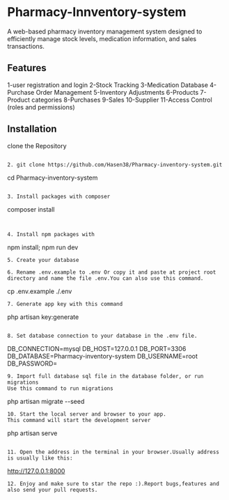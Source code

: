 # Pharmacy-Innventory-system 

A web-based pharmacy inventory management system designed to efficiently manage stock levels, medication information, and sales transactions.

## Features
1-user registration and login
2-Stock Tracking
3-Medication Database
4-Purchase Order Management
5-Inventory Adjustments
6-Products
7-Product categories
8-Purchases
9-Sales
10-Supplier
11-Access Control (roles and permissions)



## Installation <a name="installation"></a>

clone the Repository

```bash

2. git clone https://github.com/Hasen38/Pharmacy-inventory-system.git

```
cd Pharmacy-inventory-system

```

3. Install packages with composer

```
composer install
```


4. Install npm packages with 

```
npm install; npm run dev


```
5. Create your database 

6. Rename .env.example to .env Or copy it and paste at project root directory and name the file .env.You can also use this command.

```
cp .env.example ./.env

```
7. Generate app key with this command
```
php artisan key:generate

```

8. Set database connection to your database in the .env file.

```
DB_CONNECTION=mysql
DB_HOST=127.0.0.1
DB_PORT=3306
DB_DATABASE=Pharmacy-inventory-system
DB_USERNAME=root
DB_PASSWORD=

```
9. Import full database sql file in the database folder, or run migrations
Use this command to run migrations

```
php artisan migrate --seed

```
10. Start the local server and browser to your app.
This command will start the development server
```
php artisan serve

```

11. Open the address in the terminal in your browser.Usually address is usually like this:
```
http://127.0.0.1:8000

```
12. Enjoy and make sure to star the repo :).Report bugs,features and also send your pull requests.







